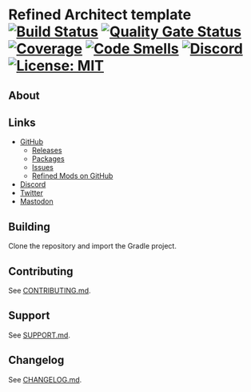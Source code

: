 # Refined Architect template [![Build Status](https://github.com/refinedmods/refinedarchitect-template/actions/workflows/build.yml/badge.svg?branch=develop)](https://github.com/refinedmods/refinedarchitect-template/actions/workflows/build.yml) [![Quality Gate Status](https://sonarcloud.io/api/project_badges/measure?project=refinedmods_refinedarchitect-template&metric=alert_status)](https://sonarcloud.io/summary/new_code?id=refinedmods_refinedarchitect-template) [![Coverage](https://sonarcloud.io/api/project_badges/measure?project=refinedmods_refinedarchitect-template&metric=coverage)](https://sonarcloud.io/summary/new_code?id=refinedmods_refinedarchitect-template) [![Code Smells](https://sonarcloud.io/api/project_badges/measure?project=refinedmods_refinedarchitect-template&metric=code_smells)](https://sonarcloud.io/summary/new_code?id=refinedmods_refinedarchitect-template) [![Discord](https://img.shields.io/discord/342942776494653441)](https://discordapp.com/invite/VYzsydb) [![License: MIT](https://img.shields.io/badge/License-MIT-yellow.svg)](LICENSE.md)

## About

## Links

- [GitHub](https://github.com/refinedmods/refinedarchitect-template)
    - [Releases](https://github.com/refinedmods/refinedarchitect-template/releases)
    - [Packages](https://github.com/refinedmods/refinedarchitect-template/packages)
    - [Issues](https://github.com/refinedmods/refinedarchitect-template/issues)
    - [Refined Mods on GitHub](https://github.com/refinedmods)
- [Discord](https://discordapp.com/invite/VYzsydb)
- [Twitter](https://twitter.com/refinedmods)
- [Mastodon](https://anvil.social/@refinedmods)

## Building

Clone the repository and import the Gradle project.

## Contributing

See [CONTRIBUTING.md](.github/CONTRIBUTING.md).

## Support

See [SUPPORT.md](.github/SUPPORT.md).

## Changelog

See [CHANGELOG.md](CHANGELOG.md).
